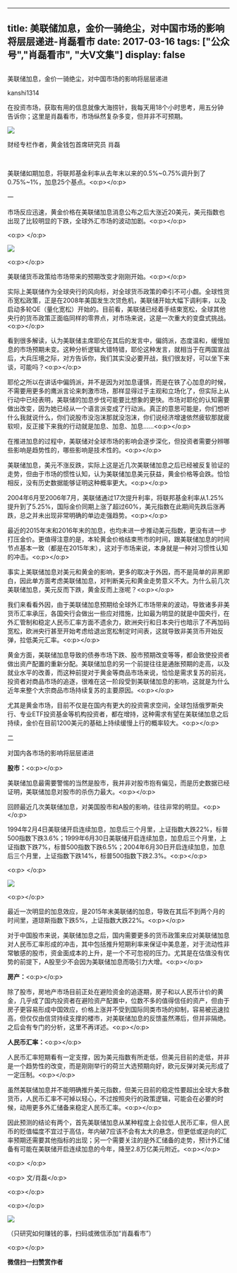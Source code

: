 
---
title:  美联储加息，金价一骑绝尘，对中国市场的影响将层层递进-肖磊看市
date: 2017-03-16
tags: ["公众号","肖磊看市", "大V文集"]
display: false
---


## 



美联储加息，金价一骑绝尘，对中国市场的影响将层层递进




kanshi1314




在投资市场，获取有用的信息就像大海捞针，我每天用18个小时思考，用五分钟告诉你；这里是肖磊看市，市场纵然复杂多变，但并非不可预期。


<img data-s="300,640" data-type="jpeg" src="http://mmbiz.qpic.cn/mmbiz_jpg/rIYcHn0KrPQ9OcavNEm3JIkN1jCBgHbRWx0KCtxXR7c5VHEqxLM7mTdRQmwVolwia5pA9hQzoJXkoScufLD1niaQ/0?wx_fmt=jpeg" data-ratio="0.5625" data-w="1280" style="line-height: 1.6;"/>

财经专栏作者，黄金钱包首席研究员 肖磊

&nbsp;

美联储如期加息，将联邦基金利率从去年末以来的0.5%~0.75%调升到了0.75%~1%，加息25个基点。<o:p></o:p>



一



市场反应迅速，黄金价格在美联储加息消息公布之后大涨近20美元，美元指数也出现了比较明显的下跌，全球外汇市场的波动加剧。<o:p></o:p>

<o:p>&nbsp;</o:p>

<img data-s="300,640" data-type="png" src="http://mmbiz.qpic.cn/mmbiz_png/rIYcHn0KrPQ9OcavNEm3JIkN1jCBgHbRFQHKSEzp2Jfyia8OtKVBiajA2RZqlslMDGVrNGKPM4QtrBn0jxQrn9Bw/0?wx_fmt=png" data-ratio="0.37093690248565964" data-w="1046"/>

<o:p></o:p>

美联储货币政策给市场带来的预期改变才刚刚开始。<o:p></o:p>



实际上美联储作为全球央行的风向标，对全球货币政策的牵引不可小觑。全球性货币宽松政策，正是在2008年美国发生次贷危机，美联储开始大幅下调利率，以及启动多轮QE（量化宽松）开始的。目前看，美联储已经着手结束宽松，全球其他央行的货币政策正面临同样的零界点，对市场来说，这是一次重大的变盘式挑战。<o:p></o:p>



看到很多解读，认为美联储主席耶伦在其后的发言中，偏鸽派，态度温和，缓慢加息的市场预期未变。这种分析逻辑大错特错，耶伦这种发言，就相当于在两国宣战后，大兵压境之际，对方告诉你，我们其实没必要开战，我们很友好，可以坐下来谈，可能吗？<o:p></o:p>



耶伦之所以在讲话中偏鸽派，并不是因为对加息谨慎，而是在铁了心加息的时候，不需要用更多的鹰派言论来刺激市场，那样显得过于主观和立场化了，但实际上从行动中已经表明，美联储的加息步伐可能要比想象的更快。市场对耶伦的认知需要做出改变，因为她已经从一个语言派变成了行动派。真正的意思可能是，你们想听什么我就说什么，你们说股市没泡沫那就没泡沫，你们说经济增速依然疲软那就疲软呗，反正接下来我的行动就是加息、加息、加息……<o:p></o:p>



在推进加息的过程中，美联储对全球市场的影响会逐步深化，但投资者需要分辨哪些影响是趋势性的，哪些影响是技术性的。<o:p></o:p>



美联储加息，美元不涨反跌，实际上这是近几次美联储加息之后已经被反复验证的走势，但由于市场的惯性认知，认为美联储加息美元获益，黄金价格等会跌。恰恰相反，没有历史数据能够证明这种概率更大。<o:p></o:p>



2004年6月至2006年7月，美联储通过17次提升利率，将联邦基金利率从1.25%提升到了5.25%，国际金价同期上涨了超过60%，美元指数在此期间先跌后涨再跌，总之并未出现非常明确的单边走强趋势。<o:p></o:p>



最近的2015年末和2016年末的加息，也均未进一步推动美元指数，更没有进一步打压金价。更值得注意的是，本轮黄金价格结束熊市的时间，跟美联储加息的时间节点基本一致（都是在2015年末），这对于市场来说，本身就是一种对习惯性认知的冲击。<o:p></o:p>



事实上美联储加息对美元和黄金的影响，更多的取决于外因，而不是简单的非黑即白，因此单方面考虑美联储加息，对判断美元和黄金走势意义不大。为什么前几次美联储加息，美元反而下跌，黄金反而上涨呢？<o:p></o:p>



我们来看看外因，由于美联储加息预期给全球外汇市场带来的波动，导致诸多非美货币汇率承压，各国央行会做出一些应对措施，比如最为明显的就是中国央行，在外汇管制和稳定人民币汇率方面不遗余力，欧洲央行和日本央行也暗示了不再加码宽松，欧洲央行甚至开始考虑给退出宽松制定时间表，这就导致非美货币开始反弹，拉低美元汇率。<o:p></o:p>



黄金方面，美联储加息导致的债券市场下跌、股市预期改变等等，都会致使投资者做出资产配置的重新分配。美联储加息的另一个前提往往是通胀预期的走高，以及就业水平的改善，而这种前提对于黄金等商品市场来说，恰恰是需求复苏的前兆，投资者对商品市场的追逐，很难在这一阶段受到美联储加息的影响，这就是为什么近年来整个大宗商品市场持续复苏的主要原因。<o:p></o:p>



尤其是黄金市场，目前不仅是在国内有更大的投资需求空间，全球包括俄罗斯央行、专业ETF投资基金等机构投资者，都在增持，这种需求有望在美联储加息之后持续，金价在目前1200美元的基础上持续缓慢上行的概率较大。<o:p></o:p>



二

对国内各市场的影响将层层递进



**股市：**<o:p></o:p>



美联储加息最需要警惕的当然是股市，我并非对股市抱有偏见，而是历史数据已经证明，美联储加息对股市的杀伤力最大。<o:p></o:p>



回顾最近几次美联储加息，对美国股市和A股的影响，往往非常的明显。<o:p></o:p>



1994年2月4日美联储开启连续加息，加息后三个月里，上证指数大跌22%，标普500指数下跌3.6%；1999年6月30日美联储开启连续加息，加息后三个月里，上证指数下跌7%，标普500指数下跌6.5%；2004年6月30日开启连续加息，加息后三个月里，上证指数下跌14%，标普500指数下跌2.3%。<o:p></o:p>

<o:p>&nbsp;</o:p>

<img data-s="300,640" data-type="jpeg" src="http://mmbiz.qpic.cn/mmbiz_jpg/rIYcHn0KrPQ9OcavNEm3JIkN1jCBgHbRx9m9UhwtBP7mA9hvl9o6SibO3YDicPe9KJu2k48NeUuaDHKfz2OicLJGQ/0?wx_fmt=jpeg" data-ratio="0.4633333333333333" data-w="600"/>

<o:p></o:p>

最近一次明显的加息效应，是2015年末美联储的加息，导致在其后不到两个月的时间里，道琼斯指数下跌5%，上证指数大跌22%。<o:p></o:p>



对于中国股市来说，美联储加息之后，国内需要更多的货币政策来应对美联储加息对人民币汇率形成的冲击，其中包括推升短期利率来保证中美息差，对于流动性非常敏感的股市，资金面成本的上升，是一个不可忽视的压力。尤其是在估值没有优势的前提下，A股至少不会因为美联储加息而吸引力大增。<o:p></o:p>



**房产：**<o:p></o:p>



除了股市，房地产市场目前正处在避险资金的追逐期，房子和以人民币计价的黄金，几乎成了国内投资者在避险资产配置中，位数不多的值得信任的资产，但由于房子更容易形成中国效应，价格上涨并不受到国际同类市场的抑制，容易被迅速拉高，但仅仅由信贷持续支撑的楼市，对美联储加息的反馈虽然滞后，但并非隔绝。之后会有专门的分析，这里不再详述。<o:p></o:p>



**人民币汇率：**<o:p></o:p>



人民币汇率短期看有一定支撑，因为美元指数有所走低，但美元目前的走低，并非是一个趋势性的改变，而是刚刚举行的荷兰大选预期向好，欧元反弹对美元形成了一定压制。<o:p></o:p>



虽然美联储加息并不能明确推升美元指数，但美元目前的稳定性要超出全球大多数货币，人民币汇率不可掉以轻心，不过按照央行的政策逻辑，可能会在必要的时候，动用更多外汇储备来稳定人民币汇率。<o:p></o:p>



因此预测的结论有两个，首先美联储加息从某种程度上会拉低人民币汇率，但人民币的贬值幅度不宜过于高估，年内破7应该不会有太大的悬念，但更低或逆向的汇率预期还需要其他指标的出现；另一个需要关注的是外汇储备的走势，预计外汇储备有可能在美联储开启连续加息的今年，降至2.8万亿美元附近。<o:p></o:p>

<o:p>&nbsp;</o:p>

<o:p>&nbsp;文/肖磊</o:p>

<o:p></o:p>

<o:p></o:p>

<img data-ratio="1" data-s="300,640" src="http://mmbiz.qpic.cn/mmbiz_jpg/rIYcHn0KrPSjOtc2kgTPibsxhaoD4Krel3cd9hnIh6dkibBqkMukKKL7yLxCYzuogxEG3qoO5MCBQgbXbldPxcLw/640?wx_fmt=jpeg" data-type="jpeg" data-w="430" style="box-sizing: border-box !important; word-wrap: break-word !important; visibility: visible !important; width: auto !important;" width="auto"/>

（只研究如何赚钱的事，扫码或微信添加“肖磊看市”）

<o:p></o:p>




**微信扫一扫赞赏作者**













